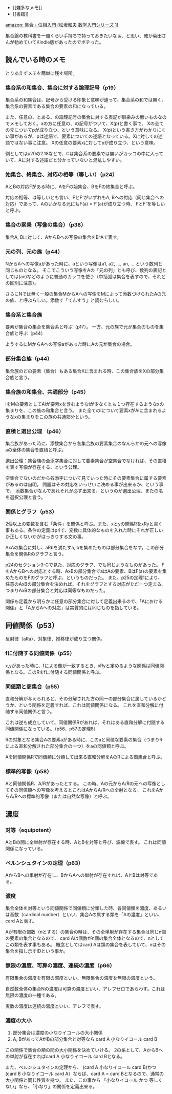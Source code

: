 - [[雑多なメモ]]
- [[書籍]]

[amazon: 集合・位相入門 (松坂和夫 数学入門シリーズ 1) ](https://amzn.to/4cEkW8Z)

集合論の教科書を一冊くらい手持ちで持っておきたいなぁ、と思い、確か菊田さんが勧めていてKindle版があったのでポチった。

## 読んでいる時のメモ

とりあえずメモを簡単に残す場所。

### 集合系の和集合、集合に対する論理記号（p19）

集合系の和集合は、記号から受ける印象と意味が違って、集合系の和では無く、集合系の要素である集合の要素の和になっている。

また、任意の、とある、の論理記号の集合に対する表記が馴染みの無いものなのでメモしておく。xの方に任意の、の記号がついて、X(p)と書く事で、
Xの全ての元についてpが成り立つ、という意味になる。
X(p)という書き方がわかりにくい事があるが、pは述語で、要素についての述語となっている。Xに対しての述語ではない事に注意。
Xの任意の要素xに対してpが成り立つ、という意味。

例としてはp20の2.18などで、Cは集合系の要素では無いがカッコの中に入っていて、Aに対する述語だと分かっていないと混乱しやすい。

### 始集合、終集合、対応の相等（等しい）（p24）

AとBの対応Fがある時に、AをFの始集合、BをFの終集合と呼ぶ。

対応の相等、は等しいとも言い、FとF'がいずれもA, Bへの対応（同じ集合への対応）であって、Aのいかなる元にもF(a) = F'(a)が成り立つ時、
FとF'を等しいと呼ぶ。

### 集合の累乗（写像の集合）（p38）

集合A, Bに対して、AからBへの写像の集合をB^Aで表す。

### 元の列、元の族（p44）

NからAへの写像aがあった時に、aという写像はa1, a2, ..., an, ... という数列と同じものとなる。
そこでこういう写像をAの「元の列」とも呼び、数列の表記としては(an)などのように普通のカッコを使う（中括弧は集合を表すので、それとの区別に注意）。

さらにNでは無く一般の集合MからAへの写像をMによって添数づけられたAの元の族、と呼ぶらしい。添数で「てんすう」と読むらしい。

### 集合系と集合族

要素が集合の集合を集合系と呼ぶ（p17）。
一方、元の族で元が集合のものを集合族と呼ぶ（p44）

ようするにMからAへの写像aがあった時にAの元が集合の場合。

### 部分集合族（p44）

集合族のどの要素（集合）もある集合Xに含まれる時、この集合族をXの部分集合族と言う。

### 集合族の和集合、共通部分（p45）

iをMの要素としてAiが要素xを含むようなiが少なくとも１つ存在するようなxの集まりを、この族の和集合と言う。
また全てのiについて要素xがAiに含まれるようなxの集まりをこの族の共通部分という。

### 直積と選出公理 （p46）

集合族があった時に、添数集合から各集合族の要素集合のなんらかの元への写像aの全体の集合を直積と呼ぶ。

選出公理：集合族の全添字集合に対して要素集合が空集合でなければ、その直積を表す写像が存在する、という公理。

空集合でないのだから各添字について見ていった時にその要素集合に属する要素があるのは自明。
問題はその対応をいっせいに決める事が出来るか、という事で、
添数集合がなんであれそれが必ず出来る、というのが選出公理、またの名を選択公理と言う。

### 関係とグラフ（p53）

2個以上の変数を含む「条件」を関係と呼ぶ。また、xとyの関係RをxRyと書く事もある。条件の定義はp4で、変数に具体的なものを入れた時にそれが正しいか正しくないかがはっきりする文の事。

AxAの集合に対し、aRbを満たすa, bを集めたものは部分集合をなす。この部分集合を関係Rのグラフと言う。

p24のセクション3-Cで見た、対応のグラフ、でも同じようなものがあった。
FをAからBへの対応とする時、AxBの部分集合でaはAの要素、BはF(a)の要素を集めたものをFのグラフと呼ぶ、というものだった。
また、p25の定理1により、任意のAxBの部分集合を決めれば、それをグラフとする対応がただ一つ定まる。
つまりAxBの部分集合と対応は同等なものだった。

関係も定義から明らかに任意の部分集合に対して定義出来るので、「Aにおける関係」と「AからAへの対応」は実質的には同じものを指している。

## 同値関係（p53）

反射律（aRa）、対象律、推移律が成り立つ関係。

### fに付随する同値関係（p55）

x,yがあった時に、fによる像が一致するとき、xRyと定めるような関係は同値関係となる。このRをfに付随する同値関係と呼ぶ。

### 同値類と商集合（p55）

直和分解が与えられると、その分解された方の同一の部分集合に属しているかどうか、という関係を定義すれば、これは同値関係になる。
これを直和分解に付随する同値関係と言う。

これは逆も成立していて、同値関係Rがあれば、それはある直和分解に付随する同値関係になっている。（p56、p57の定理8）

Rの対象となる集合Aの要素aがある時に、このaと同値な要素の集合（つまりRによる直和分解された部分集合の一つ）をaの同値類と呼ぶ。

Aを同値関係Rで同値類に分類して出来る直和分解をAのRによる商集合と呼ぶ。

### 標準的写像（p58）

Aと同値関係R、A/Rがあったとする。
この時、Aの元からA/Rの元への写像としてその同値類への写像を考えるとこれはAからA/Rへの全射となる。
これをAからA/Rへの標準的写像（または自然な写像）と呼ぶ。

## 濃度

### 対等（equipotent）

AとBの間に全単射が存在する時、AとBを対等と呼び、波線で表す。
これは同値関係になっている。

### ベルンシュタインの定理（p63）

AからBへの単射が存在し、BからAへの単射が存在すれば、AとBは対等である。

### 濃度

集合全体を対等という同値関係で同値類に分類した時、各同値類を濃度、あるいは基数（cardinal number）といい、集合Aの属する類を「Aの濃度」といい、card Aと表す。

Aが有限の個数（nとする）の集合の時は、その全単射が存在する集合は同じn個の要素の集合となるので、
card Aは個数がn個の集合全体となるので、nとしてこの類を表す事もある。
概念としてはcard Aは類の集合を表していて、nはその集合を指し示すIDという事か。

### 無限の濃度、可算の濃度、連続の濃度（p66）

有限集合の濃度を有限の濃度といい、無限集合の濃度を無限の濃度という。

自然数全体の集合Nの濃度は可算の濃度といい、アレフゼロであらわす。これは無限の濃度の一種である。

実数の濃度は連続の濃度といい、アレフで表す。

### 濃度の大小

1. 部分集合は濃度の小なりイコールの大小関係
2. A, BがあってAがBの部分集合と対等なら card A 小なりイコール card B

この関係で集合の類の間の大小関係を決めていける。
2の系として、AからBへの単射が存在すればcard A 小なりイコール card Bとなる。

また、ベルンシュタインの定理から、 (card A 小なりイコール card B)かつ(card B 小なりイコール card A）ならば、card A = card Bとなるので、通常の大小関係と同じ性質を持つ。
また、この事から 「小なりイコール かつ 等しくない」なら、「小なり」の関係を定義出来る。